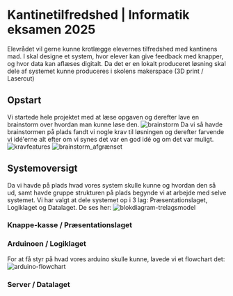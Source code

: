 # Kantinetilfredshed | Informatik eksamen 2025
Elevrådet vil gerne kunne krotlægge elevernes tilfredshed med kantinens mad. I skal designe et system, hvor elever kan give feedback med knapper, og hvor data kan aflæses digitalt. Da det er en lokalt produceret løsning skal dele af systemet kunne produceres i skolens makerspace (3D print / Lasercut)

## Opstart
Vi startede hele projektet med at læse opgaven og derefter lave en brainstorm over hvordan man kunne løse den.
![brainstorm](https://github.com/user-attachments/assets/55b62f28-e19b-47f2-abf4-e8fdc6c43e21)
Da vi så havde brainstormen på plads fandt vi nogle krav til løsningen og derefter farvende vi idé'erne alt efter om vi synes det var en god idé og om det var muligt.
![kravfeatures](https://github.com/user-attachments/assets/ed3a3d63-d905-458a-bf46-b621b74b4859)
![brainstorm_afgrænset](https://github.com/user-attachments/assets/cfc68d32-98df-477f-b8ac-485239ecaf4d)

## Systemoversigt
Da vi havde på plads hvad vores system skulle kunne og hvordan den så ud, samt havde gruppe strukturen på plads begynde vi at arbejde med selve systemet. Vi har valgt at dele systemet op i 3 lag: Præsentationslaget, Logiklaget og Datalaget. De ses her:
![blokdiagram-trelagsmodel](https://github.com/user-attachments/assets/091d3a0d-d28d-4ce8-85f0-74b8ea3bc236)

### Knappe-kasse / Præsentationslaget

### Arduinoen / Logiklaget
For at få styr på hvad vores arduino skulle kunne, lavede vi et flowchart det: <br> 
![arduino-flowchart](https://github.com/user-attachments/assets/306baa1d-a5f6-4171-98f6-aaa4ba58ac81)

### Server / Datalaget
